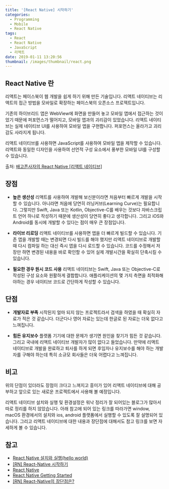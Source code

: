 ```yaml
---
title: '[React Native] 시작하기'
categories:
  - Programming
  - Mobile
  - React Native
tags:
  - React
  - React Native
  - JavaScript
  - 리액트
date: 2019-01-11 13:20:56
thumbnail: /images/thumbnail/react.png
---
```


## React Native 란
리액트는 페이스북이 웹 개발을 쉽게 하기 위해 만든 기술입니다. 리액트 네이티브는 리액트의 접근 방법을 모바일로 확장하는 페이스북의 오픈소스 프로젝트입니다.

기존의 하이브리드 앱은 WebView에 화면을 만들어 놓고 모바일 앱에서 접근하는 것이었기 때문에 퍼포먼스가 떨어지고, 모바일 앱과의 괴리감이 있었습니다. 리액트 네이티브는 실제 네이티브 UI를 사용하여 모바일 앱을 구현합니다. 퍼포먼스는 올라가고 괴리감도 사라지게 됩니다.

리액트 네이티브를 사용하면 JavaScript를 사용하여 모바일 앱을 제작할 수 있습니다. 리액트와 동일한 디자인을 사용하여 선언적 구성 요소에서 풍부한 모바일 UI를 구성할 수 있습니다.

출처: [배고픈사자의 React Native [리액트 네이티브]](http://starvinglion-rn.tistory.com/2)

## 장점

- **높은 생산성**
  리액트를 사용하여 개발해 보신분이라면 처음부터 빠르게 개발을 시작할 수 있습니다. 아니라면 처음에 당연히 러닝커브(Learning Curve)는 필요합니다. 그렇지만 Swift, Java 또는 Kotlin, Objective-C를 배우는 것보다 자바스크립트 언어 하나로 작성하기 때문에 생산성이 당연히 좋다고 생각합니다. 그리고 iOS와 Android를 동시에 개발할 수 있다는 점이 매우 큰 장점입니다.

- **라이브 리로딩**
  리액트 네이티브를 사용하면 앱을 더 빠르게 빌드할 수 있습니다. 기존 앱을 개발할 때는 변경되면 다시 빌드를 해야 했지만 리액트 네이티브로 개발할 때 다시 컴파일 하는 대신 즉시 앱을 다시 로드할 수 있습니다. 코드를 수정해서 저장만 하면 변경된 내용을 바로 확인할 수 있어 실제 개발시간을 확실히 단축시킬 수 있습니다.

- **필요한 경우 원시 코드 사용**
  리액트 네이티브는 Swift, Java 또는 Objective-C로 작성된 구성 요소와 원활하게 결합합니다. 애플리케이션의 몇 가지 측면을 최적화해야하는 경우 네이티브 코드로 간단하게 작성할 수 있습니다.

## 단점

- **개발자료 부족**
  시작된지 얼마 되지 않는 프로젝트라서 검색을 하였을 때 확실히 자료가 적은 것 같습니다. 더군다나 영어 자료는 있는데 한글로 된 자료는 더욱 없다고 느껴집니다.

- **힘든 유지보수**
  플랫폼 기기에 대한 문제가 생기면 원인을 찾기가 힘든 것 같습니다. 그리고 국내에 리액트 네이티브 개발자가 많이 없다고 들었습니다. 만약에 리액트 네이티브로 개발을 완료하고 퇴사를 하게 되면 후임자나 유지보수를 해야 하는 개발자를 구해야 하는데 특히 소규모 회사들은 더욱 어렵다고 느껴집니다.

## 비고

위의 단점이 있더라도 장점이 크다고 느껴지고 흥미가 있어 리액트 네이티브에 대해 공부하고 앞으로 있는 새로운 프로젝트에서 사용해 볼 예정입니다.

리액트 네이티브 설치와 실행 및 환경설정은 워낙 정리가 잘 되어있는 블로그가 많아서 따로 정리를 하지 않았습니다. 아래 참고에 되어 있는 링크를 따라가면 window, macOS 환경에서의 설치와 ios, android 플랫폼에서 실행할 수 있도록 잘 설명되어 있습니다. 그리고 리액트 네이티브에 대한 내용과 장단점에 대해서도 참고 링크를 보면 자세하게 볼 수 있습니다.

## 참고

- [React Native 설치와 실행(hello world)](http://yuddomack.tistory.com/entry/1React-Native-%EC%84%A4%EC%B9%98%EC%99%80-%EC%8B%A4%ED%96%89hello-world?category=754156)
- [[RN] React-Native 시작하기](https://medium.com/@jang.wangsu/rn-react-native-%EC%8B%9C%EC%9E%91-3aab881f574f)
- [React Native](https://github.com/facebook/react-native)
- [React Native Getting Started](https://facebook.github.io/react-native/docs/getting-started)
- [[RN] React-Native의 장단점은?](https://medium.com/@jang.wangsu/rn-react-native%EC%9D%98-%EC%9E%A5%EB%8B%A8%EC%A0%90%EC%9D%80-6e8a2396eea1)
